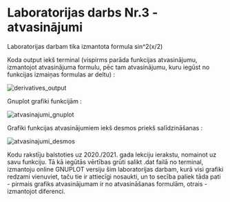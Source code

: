 # Laboratorijas darbs Nr.3 - atvasinājumi

Laboratorijas darbam tika izmantota formula sin^2(x/2)

Koda output iekš terminal (vispirms parāda funkcijas atvasinājumu, izmantojot atvasinājuma formulu, pēc tam atvasinājumu, kuru iegūst no funkcijas izmaiņas formulas ar deltu) : 

![derivatives_output](https://user-images.githubusercontent.com/90375574/150691852-02ecfa60-6780-431c-907c-216cd5174e97.jpg)

Gnuplot grafiki funkcijām : 

![atvasinajumi_gnuplot](https://user-images.githubusercontent.com/90375574/150691873-c2488741-fd2e-4cbf-b592-65c9cd098d6f.jpg)

Grafiki funkcijas atvasinājumiem iekš desmos priekš salīdzināšanas : 

![atvasinajumi_desmos](https://user-images.githubusercontent.com/90375574/150691892-a2a42fee-3975-4c04-8672-29e953c0f351.jpg)

Kodu rakstīju balstoties uz 2020./2021. gada lekciju ierakstu, nomainot uz savu funkciju. Tā kā iegūtās vērtības grūti salikt .dat failā no terminal, izmantoju online GNUPLOT versiju šim laboratorijas darbam, kurā visi grafiki redzami vienuviet, taču tie ir attiecīgi nosaukti, un to secība paliek tāda pati - pirmais grafiks atvasinājumam ir no atvasināšanas formulām, otrais - izmantojot diferenci.
